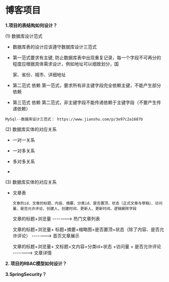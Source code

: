# 博客项目



**1.项目的表结构如何设计？**

(1) 数据库设计范式

- 数据库表的设计应该遵守数据库设计三范式

- 第一范式要求有主键, 防止数据库表中出现重复记录，每一个字段不可再分的程度应根据具体需求设计，例如地址可以细致划分，国

  家、省份、城市、详细地址

- 第二范式 依赖 第一范式，要求所有非主键字段完全依赖主键，不能产生部分依赖

- 第三范式 依赖 第二范式，非主键字段不能传递依赖于主键字段（不要产生传递依赖）

```properties
MySql--数据库设计三范式： https://www.jianshu.com/p/3e97c2a1687b
```



(2) 数据库实体的对应关系

- 一对一关系

- 一对多关系

- 多对多关系

-   

  (3) 数据库实体的对应关系

- 文章表

  ```
  文章的id、文章的标题、内容、摘要、分类id、是否置顶、状态（正式文章与草稿）、访问量、是否允许评论、创建人、创建时间、更新人、更新时间、逻辑删除字段
  ```

  文章的标题+浏览量                                                                                                                             ------->  热门文章列表

  文章的标题+浏览量+ 标题+摘要+缩略图+是否置顶+状态（除了内容、是否允许评论）             ------->  首页文章展示

  文章的标题+浏览量+ 文标题+文内容+分类id+状态 +访问量 + 是否允许评论                                ------->  文章详情                                             

  

**2. 项目的RBAC模型如何设计？**





**3.SpringSecurity？**